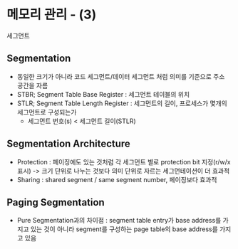 # 메모리 관리 - (3)

세그먼트



## Segmentation

- 동일한 크기가 아니라 코드 세그먼트/데이터 세그먼트 처럼 의미를 기준으로 주소 공간을 자름
- STBR; Segment Table Base Register : 세그먼트 테이블의 위치
- STLR; Segment Table Length Register : 세그먼트의 길이, 프로세스가 몇개의 세그먼트로 구성되는가
  - 세그먼트 번호(s) < 세그먼트 길이(STLR)



## Segmentation Architecture

- Protection : 페이징에도 있는 것처럼 각 세그먼트 별로 protection bit 지정(r/w/x 표시) -> 크기 단위로 나누는 것보다 의미 단위로 자르는 세그먼테이션이 더 효과적
- Sharing : shared segment / same segment number, 페이징보다 효과적



## Paging Segmentation

- Pure Segmentation과의 차이점 : segment table entry가 base address를 가지고 있는 것이 아니라 segment를 구성하는 page table의 base address를 가지고 있음

